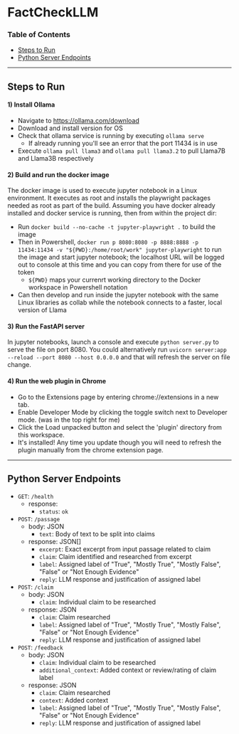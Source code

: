 # FactCheckLLM
### Table of Contents
- [Steps to Run](#steps-to-run)
- [Python Server Endpoints](#python-server-endpoints)
-----------------
## Steps to Run
#### 1) Install Ollama
* Navigate to https://ollama.com/download
* Download and install version for OS
* Check that ollama service is running by executing `ollama serve`
    * If already running you'll see an error that the port 11434 is in use
* Execute `ollama pull llama3` and `ollama pull llama3.2` to pull Llama7B and Llama3B respectively

#### 2) Build and run the docker image
The docker image is used to execute jupyter notebook in a Linux environment. It executes as root and installs the playwright packages needed as root as part of the build. Assuming you have docker already installed and docker service is running, then from within the project dir:
* Run `docker build --no-cache -t jupyter-playwright .` to build the image
* Then in Powershell, `docker run p 8080:8080 -p 8888:8888 -p 11434:11434 -v "${PWD}:/home/root/work" jupyter-playwright` to run the image and start jupyter notebook; the localhost URL will be logged out to console at this time and you can copy from there for use of the token
    * `${PWD}` maps your currenrt working directory to the Docker workspace in Powershell notation
* Can then develop and run inside the jupyter notebook with the same Linux libraries as collab while the notebook connects to a faster, local version of Llama

#### 3) Run the FastAPI server
In jupyter notebooks, launch a console and execute `python server.py` to serve the file on port 8080. You could alternatively run `uvicorn server:app --reload --port 8080 --host 0.0.0.0` and that will refresh the server on file change.

#### 4) Run the web plugin in Chrome
* Go to the Extensions page by entering chrome://extensions in a new tab. 
* Enable Developer Mode by clicking the toggle switch next to Developer mode. (was in the top right for me)
* Click the Load unpacked button and select the 'plugin' directory from this workspace.
* It's installed! Any time you update though you will need to refresh the plugin manually from the chrome extension page.

-----------------
## Python Server Endpoints
* `GET`: `/health`
    * response:
        * `status`: `ok`
* `POST`: `/passage`
    * body: JSON
        * `text`: Body of text to be split into claims
    * response: JSON[]
        * `excerpt`: Exact excerpt from input passage related to claim
        * `claim`: Claim identified and researched from excerpt
        * `label`: Assigned label of "True", "Mostly True", "Mostly False", "False" or "Not Enough Evidence"
        * `reply`: LLM response and justification of assigned label
* `POST`: `/claim`
    * body: JSON
        * `claim`: Individual claim to be researched
    * response: JSON
        * `claim`: Claim researched
        * `label`: Assigned label of "True", "Mostly True", "Mostly False", "False" or "Not Enough Evidence"
        * `reply`: LLM response and justification of assigned label
* `POST`: `/feedback`
    * body: JSON
        * `claim`: Individual claim to be researched
        * `additional_context`: Added context or review/rating of claim label
    * response: JSON
        * `claim`: Claim researched
        * `context`: Added context
        * `label`: Assigned label of "True", "Mostly True", "Mostly False", "False" or "Not Enough Evidence"
        * `reply`: LLM response and justification of assigned label